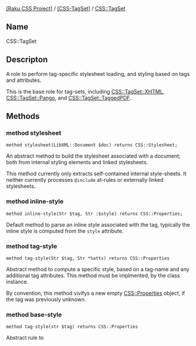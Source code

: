 [[Raku CSS Project]](https://css-raku.github.io)
 / [[CSS-TagSet]](https://css-raku.github.io/CSS-TagSet-raku)
 / [CSS::TagSet](https://css-raku.github.io/CSS-TagSet-raku/CSS/TagSet)

Name
----

CSS::TagSet

Descripton
----------

A role to perform tag-specific stylesheet loading, and styling based on tags and attributes.

This is the base role for tag-sets, including [CSS::TagSet::XHTML](https://css-raku.github.io/CSS-TagSet-raku/CSS/TagSet/XHTML), [CSS::TagSet::Pango](https://css-raku.github.io/CSS-TagSet-raku/CSS/TagSet/Pango), and [CSS::TagSet::TaggedPDF](https://css-raku.github.io/CSS-TagSet-raku/CSS/TagSet/TaggedPDF).

Methods
-------

### method stylesheet

    method stylesheet(LibXML::Document $doc) returns CSS::Stylesheet;

An abstract method to build the stylesheet associated with a document; both from internal styling elements and linked stylesheets.

This method currently only extracts self-contained internal style-sheets. It neither currently processes `@include` at-rules or externally linked stylesheets.

### method inline-style

    method inline-style(Str $tag, Str :$style) returns CSS::Properties;

Default method to parse an inline style associated with the tag, typically the inline style is computed from the `style` attribute.

### method tag-style

    method tag-style(Str $tag, Str *%atts) returns CSS::Properties

Abstract method to compute a specific style, based on a tag-name and any additional tag attributes. This method must be implmented, by the class instance.

By convention, this method vivifys a new empty [CSS::Properties](https://css-raku.github.io/CSS-Properties-raku/CSS/Properties) object, if the tag was previously unknown.

### method base-style

    method tag-style(str $tag) returns CSS::Properties

Abstract rule to 

